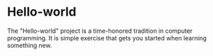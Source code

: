# Hello-world
The "Hello-world" project is a time-honored tradition in computer programming. It is simple exercise that gets you started when learning something new. 
